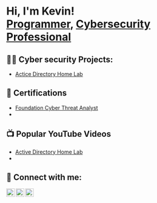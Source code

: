 <h1>Hi, I'm Kevin! <br/><a href="https://www.linkedin.com/in/kevin-mene-01b720202/">Programmer</a>, <a href="https://www.linkedin.com/in/kevin-mene-01b720202/">Cybersecurity Professional</a> </h1>

<h2>👨‍💻 Cyber security Projects:</h2>

  - [Actice Directory Home Lab](https://github.com/Mene11/ActiveDirectoryLab/tree/main)

<h2>📄 Certifications</h2>

- [Foundation Cyber Threat Analyst](https://www.linkedin.com/profile/add?startTask=CERTIFICATION_NAME&name=Foundation%20Level%20Threat%20intelligence%20Analyst&organizationId=74523417&issueYear=2023&issueMonth=07&certUrl=https://arcx.io/verify-certificate%3Fid%3Dd50090fdb77bd24c44a4e77d3709f2f3e6ef03a0%26k%3Df883c867cee1492ea63d871c5bb5a8e6&certId=d50090fdb77bd24c44a4e77d3709f2f3e6ef03a0)
- 
  



<h2>📺 Popular YouTube Videos</h2>

- [Active Directory Home Lab](https://www.youtube.com/watch?v=a83ASGn_V_s)
- 

<h2> 🤳 Connect with me:</h2>


[<img align="left" alt="JoshMadakor | Twitter" width="22px" src="https://cdn.jsdelivr.net/npm/simple-icons@v3/icons/twitter.svg" />][twitter]
[<img align="left" alt="JoshMadakor | LinkedIn" width="22px" src="https://cdn.jsdelivr.net/npm/simple-icons@v3/icons/linkedin.svg" />][linkedin]
[<img align="left" alt="JoshMadakor | Instagram" width="22px" src="https://cdn.jsdelivr.net/npm/simple-icons@v3/icons/instagram.svg" />][instagram]

[twitter]: https://twitter.com/KhevinMene
[instagram]: https://www.instagram.com/khevyn_mhene/
[linkedin]: https://www.linkedin.com/in/kevin-mene-01b720202/

<!--
**joshmadakor1/joshmadakor1** is a ✨ _special_ ✨ repository because its `README.md` (this file) appears on your GitHub profile.

Here are some ideas to get you started:

- 🔭 I’m currently working on ...
- 🌱 I’m currently learning ...
- 👯 I’m looking to collaborate on ...
- 🤔 I’m looking for help with ...
- 💬 Ask me about ...
- 📫 How to reach me: ...
- 😄 Pronouns: ...
- ⚡ Fun fact: ...
-->
